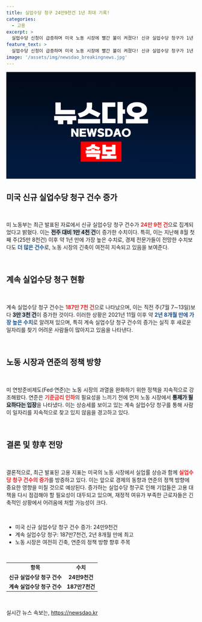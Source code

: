 ```yaml
---
title: 실업수당 청구 24만9천건 1년 최대 기록!
categories:
  - 고용
excerpt: >
  실업수당 신청이 급증하며 미국 노동 시장에 빨간 불이 켜졌다! 신규 실업수당 청구가 1년 만에 최다를 기록하고, 계속 실업수당도 최근 2년 8개월 중 최고 수준에 달했다. 과연 경제 회복의 실마리는 어디에?
feature_text: >
  실업수당 신청이 급증하며 미국 노동 시장에 빨간 불이 켜졌다! 신규 실업수당 청구가 1년 만에 최다를 기록하고, 계속 실업수당도 최근 2년 8개월 중 최고 수준에 달했다. 과연 경제 회복의 실마리는 어디에?
image: '/assets/img/newsdao_breakingnews.jpg'
---
```


<p><img src="/assets/img/newsdao_breakingnews.jpg" alt="ranknews 속보" /></p>

<h2 data-ke-size="size26">미국 신규 실업수당 청구 건수 증가</h2>

<p data-ke-size="size16">&nbsp;</p>

<p>미 노동부는 최근 발표된 자료에서 신규 실업수당 청구 건수가 <b><span style="color: #ee2323;">24만 9천 건</span></b>으로 집계되었다고 밝혔다. 이는 <b><span style="background-color: #21538527;">전주 대비 1만 4천 건</span></b>이 증가한 수치이다. 특히, 이는 지난해 8월 첫째 주(25만 8천건) 이후 약 1년 만에 가장 높은 수치로, 경제 전문가들이 전망한 수치보다도 <b><span style="color: #1a5490;">더 많은 건수</span></b>로, 노동 시장의 긴축이 여전히 지속되고 있음을 보여준다.</p>

<p data-ke-size="size16">&nbsp;</p>

<h2 data-ke-size="size26">계속 실업수당 청구 현황</h2>

<p data-ke-size="size16">&nbsp;</p>

<p>계속 실업수당 청구 건수는 <b><span style="color: #ee2323;">187만 7천 건</span></b>으로 나타났으며, 이는 직전 주(7월 7∼13일)보다 <b><span style="background-color: #21538527;">3만 3천 건</span></b>이 증가한 것이다. 이러한 상황은 2021년 11월 이후 약 <b><span style="color: #1a5490;">2년 8개월 만에 가장 높은 수치</span></b>로 알려져 있으며, 특히 계속 실업수당 청구 건수의 증가는 실직 후 새로운 일자리를 찾기 어려운 사람들이 많아지고 있음을 나타낸다. </p>

<p data-ke-size="size16">&nbsp;</p>

<h2 data-ke-size="size26">노동 시장과 연준의 정책 방향</h2>

<p data-ke-size="size16">&nbsp;</p>

<p>미 연방준비제도(Fed·연준)는 노동 시장의 과열을 완화하기 위한 정책을 지속적으로 강조해왔다. 연준은 <b><span style="color: #ee2323;">기준금리 인하</span></b>의 필요성을 느끼기 전에 먼저 노동 시장에서 <b><span style="background-color: #21538527;">통제가 필요하다는 입장</span></b>을 나타냈다. 이는 상승세를 보이고 있는 계속 실업수당 청구를 통해 사람이 일자리를 지속적으로 찾고 있지 않음을 경고하고 있다. </p>

<p data-ke-size="size16">&nbsp;</p>

<h2 data-ke-size="size26">결론 및 향후 전망</h2>

<p data-ke-size="size16">&nbsp;</p>

<p>결론적으로, 최근 발표된 고용 지표는 미국의 노동 시장에서 실업률 상승과 함께 <b><span style="color: #ee2323;">실업수당 청구 건수의 증가</span></b>를 방증하고 있다. 이는 앞으로 경제의 동향과 연준의 정책 방향에 중요한 영향을 미칠 것으로 예상된다. 증가하는 실업수당 청구로 인해 기업들은 고용 대책을 다시 점검해야 할 필요성이 대두되고 있으며, 재정적 여유가 부족한 근로자들은 긴축적인 상황에서 어려움에 처할 가능성이 크다. </p>

<p data-ke-size="size16">&nbsp;</p> 

<ul>
    <li>미국 신규 실업수당 청구 건수 증가: 24만9천건</li>
    <li>계속 실업수당 청구: 187만7천건, 2년 8개월 만에 최고</li>
    <li>노동 시장은 여전히 긴축, 연준의 정책 방향 향후 주목</li>
</ul>

<p data-ke-size="size16">&nbsp;</p>

<table>
    <tr>
        <td style="text-align: center; height: 17px;"><b>항목</b></td>
        <td style="text-align: center; height: 17px;"><b>수치</b></td>
    </tr>
    <tr>
        <td style="text-align: center; height: 17px;"><b>신규 실업수당 청구 건수</b></td>
        <td style="text-align: center; height: 17px;"><b>24만9천건</b></td>
    </tr>
    <tr>
        <td style="text-align: center; height: 17px;"><b>계속 실업수당 청구 건수</b></td>
        <td style="text-align: center; height: 17px;"><b>187만7천건</b></td>
    </tr>
</table>

<p data-ke-size="size16">&nbsp;</p>
실시간 뉴스 속보는, <a href="https://newsdao.kr" rel="dofollow">https://newsdao.kr</a>


